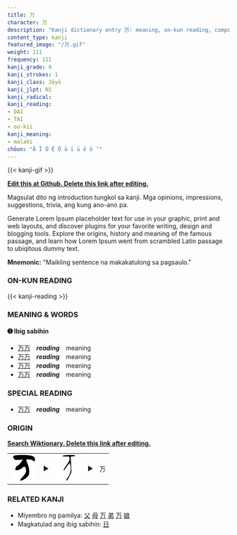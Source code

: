 ```yaml
---
title: 万
character: 万
description: "Kanji dictionary entry 万: meaning, on-kun reading, compounds, origin, related kanji"
content_type: kanji
featured_image: "/万.gif"
weight: 111
frequency: 111
kanji_grade: 9
kanji_strokes: 1
kanji_class: Jōyō
kanji_jlpt: N1
kanji_radical: 
kanji_reading: 
- DAI
- TAI
- oo-kii
kanji_meaning:
- malaki
chōon: "Ā Ī Ū Ē Ō ā ī ū ē ō ’"
---
```

[//]: # (Don't edit the line below. Kanji animated GIF code is automatically generated.)
{{< kanji-gif >}}

[//]: # (Edit below this line.)

**[Edit this at Github. Delete this link after editing.](https://github.com/tim0g/tim/tree/main/content/kanji/万/index.md)**

Magsulat dito ng introduction tungkol sa kanji. Mga opinions, impressions, suggestions, trivia, ang kung ano-ano pa.

Generate Lorem Ipsum placeholder text for use in your graphic, print and web layouts, and discover plugins for your favorite writing, design and blogging tools. Explore the origins, history and meaning of the famous passage, and learn how Lorem Ipsum went from scrambled Latin passage to ubiqitous dummy text.
 
**Mnemonic:** "Maikling sentence na makakatulong sa pagsaulo."

### ON-KUN READING

[//]: # (Don't edit the line below. ON-KUN READING code is automatically generated.)
{{< kanji-reading >}}

### MEANING & WORDS

#### ➊ **Ibig sabihin**
  - [万](../万)[万](../万)　***reading***　meaning
  - [万](../万)[万](../万)　***reading***　meaning
  - [万](../万)[万](../万)　***reading***　meaning
  - [万](../万)[万](../万)　***reading***　meaning

### SPECIAL READING
  - [万](../万)[万](../万)　***reading***　meaning

### ORIGIN

**[Search Wiktionary. Delete this link after editing.](https://wiktionary.org/wiki/万)**
<table class="kanji-table"><tr><td>
<img src="60px-万-bronze.svg.png">
</td><td>▶</td><td>
<img src="60px-万-oracle.svg.png">
</td><td>▶</td>
<td class="kanji-origin">万</td>
</tr></table>

### RELATED KANJI
- Miyembro ng pamilya: [父](../父) [母](../母) [万](../万) [弟](../弟) [万](../万) [娘](../娘)
- Magkatulad ang ibig sabihin: [日](../日)
